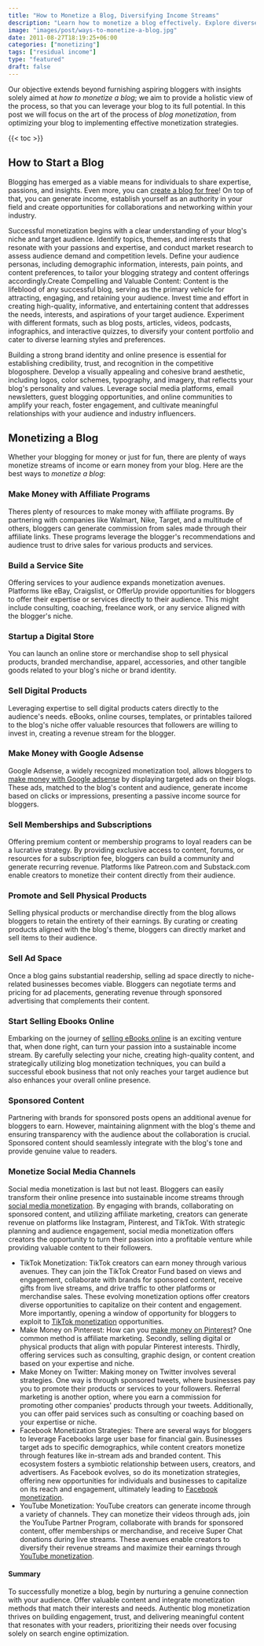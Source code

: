 ```yaml
---
title: "How to Monetize a Blog, Diversifying Income Streams"
description: "Learn how to monetize a blog effectively. Explore diverse revenue streams to boost your profits."
image: "images/post/ways-to-monetize-a-blog.jpg"
date: 2011-08-27T18:19:25+06:00
categories: ["monetizing"]
tags: ["residual income"]
type: "featured"
draft: false
---
```


Our objective extends beyond furnishing aspiring bloggers with insights solely aimed at _how to monetize a blog_; we aim to provide a holistic view of the process, so that you can leverage your blog to its full potential. In this post we will focus on the art of the process of _blog monetization_, from optimizing your blog to implementing effective monetization strategies.

{{< toc >}}

## How to Start a Blog

Blogging has emerged as a viable means for individuals to share expertise, passions, and insights. Even more, you can [create a blog for free](/blog/create-a-blog-for-free)! On top of that, you can generate income, establish yourself as an authority in your field and create opportunities for collaborations and networking within your industry.

Successful monetization begins with a clear understanding of your blog's niche and target audience. Identify topics, themes, and interests that resonate with your passions and expertise, and conduct market research to assess audience demand and competition levels. Define your audience personas, including demographic information, interests, pain points, and content preferences, to tailor your blogging strategy and content offerings accordingly.Create Compelling and Valuable Content: Content is the lifeblood of any successful blog, serving as the primary vehicle for attracting, engaging, and retaining your audience. Invest time and effort in creating high-quality, informative, and entertaining content that addresses the needs, interests, and aspirations of your target audience. Experiment with different formats, such as blog posts, articles, videos, podcasts, infographics, and interactive quizzes, to diversify your content portfolio and cater to diverse learning styles and preferences.

Building a strong brand identity and online presence is essential for establishing credibility, trust, and recognition in the competitive blogosphere. Develop a visually appealing and cohesive brand aesthetic, including logos, color schemes, typography, and imagery, that reflects your blog's personality and values. Leverage social media platforms, email newsletters, guest blogging opportunities, and online communities to amplify your reach, foster engagement, and cultivate meaningful relationships with your audience and industry influencers.

## Monetizing a Blog

Whether your blogging for money or just for fun, there are plenty of ways monetize streams of income or earn money from your blog. Here are the best ways to _monetize a blog_:

### Make Money with Affiliate Programs

Theres plenty of resources to make money with affiliate programs. By partnering with companies like Walmart, Nike, Target, and a multitude of others, bloggers can generate commission from sales made through their affiliate links. These programs leverage the blogger's recommendations and audience trust to drive sales for various products and services.

### Build a Service Site

Offering services to your audience expands monetization avenues. Platforms like eBay, Craigslist, or OfferUp provide opportunities for bloggers to offer their expertise or services directly to their audience. This might include consulting, coaching, freelance work, or any service aligned with the blogger's niche.

### Startup a Digital Store

You can launch an online store or merchandise shop to sell physical products, branded merchandise, apparel, accessories, and other tangible goods related to your blog's niche or brand identity.

### Sell Digital Products

Leveraging expertise to sell digital products caters directly to the audience's needs. eBooks, online courses, templates, or printables tailored to the blog's niche offer valuable resources that followers are willing to invest in, creating a revenue stream for the blogger.

### Make Money with Google Adsense

Google Adsense, a widely recognized monetization tool, allows bloggers to [make money with Google adsense](/blog/how-to-make-money-with-google-ads) by displaying targeted ads on their blogs. These ads, matched to the blog's content and audience, generate income based on clicks or impressions, presenting a passive income source for bloggers.

### Sell Memberships and Subscriptions

Offering premium content or membership programs to loyal readers can be a lucrative strategy. By providing exclusive access to content, forums, or resources for a subscription fee, bloggers can build a community and generate recurring revenue. Platforms like Patreon.com and Substack.com enable creators to monetize their content directly from their audience.

### Promote and Sell Physical Products

Selling physical products or merchandise directly from the blog allows bloggers to retain the entirety of their earnings. By curating or creating products aligned with the blog's theme, bloggers can directly market and sell items to their audience.

### Sell Ad Space

Once a blog gains substantial readership, selling ad space directly to niche-related businesses becomes viable. Bloggers can negotiate terms and pricing for ad placements, generating revenue through sponsored advertising that complements their content.

### Start Selling Ebooks Online

Embarking on the journey of [selling eBooks online](/blog/how-to-sell-ebooks-online) is an exciting venture that, when done right, can turn your passion into a sustainable income stream. By carefully selecting your niche, creating high-quality content, and strategically utilizing blog monetization techniques, you can build a successful ebook business that not only reaches your target audience but also enhances your overall online presence.

### Sponsored Content

Partnering with brands for sponsored posts opens an additional avenue for bloggers to earn. However, maintaining alignment with the blog's theme and ensuring transparency with the audience about the collaboration is crucial. Sponsored content should seamlessly integrate with the blog's tone and provide genuine value to readers.

### Monetize Social Media Channels

Social media monetization is last but not least. Bloggers can easily transform their online presence into sustainable income streams through [social media monetization](/blog/social-media-monetization). By engaging with brands, collaborating on sponsored content, and utilizing affiliate marketing, creators can generate revenue on platforms like Instagram, Pinterest, and TikTok. With strategic planning and audience engagement, social media monetization offers creators the opportunity to turn their passion into a profitable venture while providing valuable content to their followers.

- TikTok Monetization: TikTok creators can earn money through various avenues. They can join the TikTok Creator Fund based on views and engagement, collaborate with brands for sponsored content, receive gifts from live streams, and drive traffic to other platforms or merchandise sales. These evolving monetization options offer creators diverse opportunities to capitalize on their content and engagement. More importantly, opening a window of opportunity for bloggers to exploit to [TikTok monetization](/blog/tiktok-monetization) opportunities.
- Make Money on Pinterest: How can you [make money on Pinterest](/blog/make-money-on-pinterest)? One common method is affiliate marketing. Secondly, selling digital or physical products that align with popular Pinterest interests. Thirdly, offering services such as consulting, graphic design, or content creation based on your expertise and niche.
- Make Money on Twitter: Making money on Twitter involves several strategies. One way is through sponsored tweets, where businesses pay you to promote their products or services to your followers. Referral marketing is another option, where you earn a commission for promoting other companies' products through your tweets. Additionally, you can offer paid services such as consulting or coaching based on your expertise or niche.
- Facebook Monetization Strategies: There are several ways for bloggers to leverage Facebooks large user base for financial gain. Businesses target ads to specific demographics, while content creators monetize through features like in-stream ads and branded content. This ecosystem fosters a symbiotic relationship between users, creators, and advertisers. As Facebook evolves, so do its monetization strategies, offering new opportunities for individuals and businesses to capitalize on its reach and engagement, ultimately leading to [Facebook monetization](/blog/facebook-monetization).
- YouTube Monetization: YouTube creators can generate income through a variety of channels. They can monetize their videos through ads, join the YouTube Partner Program, collaborate with brands for sponsored content, offer memberships or merchandise, and receive Super Chat donations during live streams. These avenues enable creators to diversify their revenue streams and maximize their earnings through [YouTube monetization](/blog/youtube-monetization).

#### Summary

To successfully monetize a blog, begin by nurturing a genuine connection with your audience. Offer valuable content and integrate monetization methods that match their interests and needs. Authentic blog monetization thrives on building engagement, trust, and delivering meaningful content that resonates with your readers, prioritizing their needs over focusing solely on search engine optimization.
